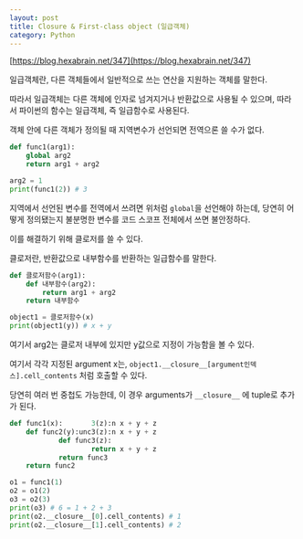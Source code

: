 ```yaml
---
layout: post
title: Closure & First-class object (일급객체)
category: Python
---
```


[https://blog.hexabrain.net/347](https://blog.hexabrain.net/347)

일급객체란, 다른 객체들에서 일반적으로 쓰는 연산을 지원하는 객체를 말한다.

따라서 일급객체는 다른 객체에 인자로 넘겨지거나 반환값으로 사용될 수 있으며,
따라서 파이썬의 함수는 일급객체, 즉 일급함수로 사용된다.

객체 안에 다른 객체가 정의될 때 지역변수가 선언되면 전역으론 쓸 수가 없다.

<!--description-->

```python
def func1(arg1):
    global arg2
    return arg1 + arg2

arg2 = 1
print(func1(2)) # 3
```

지역에서 선언된 변수를 전역에서 쓰려면 위처럼 ```global```을 선언해야 하는데,
당연히 어떻게 정의됐는지 불분명한 변수를 코드 스코프 전체에서 쓰면 불안정하다.

이를 해결하기 위해 클로저를 쓸 수 있다.

클로저란, 반환값으로 내부함수를 반환하는 일급함수를 말한다.

```python
def 클로저함수(arg1):
    def 내부함수(arg2):
        return arg1 + arg2
    return 내부함수

object1 = 클로저함수(x)
print(object1(y)) # x + y
```

여기서 arg2는 클로저 내부에 있지만 y값으로 지정이 가능함을 볼 수 있다.

여기서 각각 지정된 argument x는,
```object1.__closure__[argument인덱스].cell_contents```
처럼 호출할 수 있다.

당연히 여러 번 중첩도 가능한데, 이 경우 arguments가  ```__closure__```
에 tuple로 추가가 된다.

```python
def func1(x):       3(z):n x + y + z
    def func2(y):unc3(z):n x + y + z
            def func3(z):
                    return x + y + z
            return func3
    return func2

o1 = func1(1)
o2 = o1(2)
o3 = o2(3)
print(o3) # 6 = 1 + 2 + 3
print(o2.__closure__[0].cell_contents) # 1
print(o2.__closure__[1].cell_contents) # 2
```
